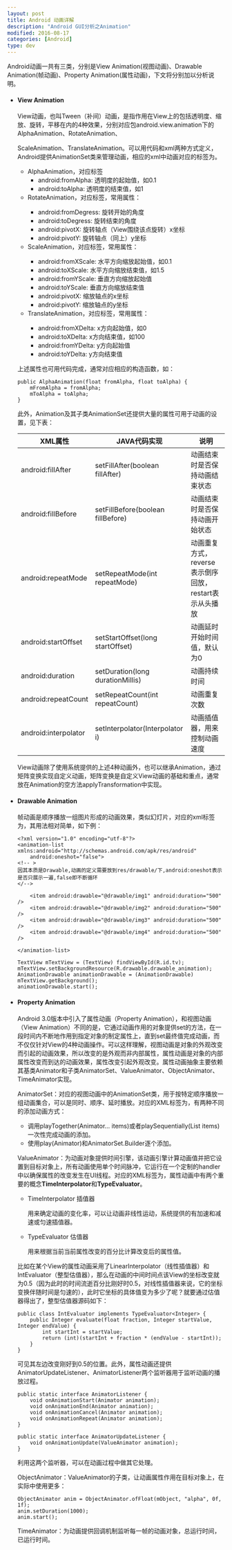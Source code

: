 ```yaml
---
layout: post
title: Android 动画详解
description: "Android GUI分析之Animation"
modified: 2016-08-17
categories: [Android]
type: dev
---
```


Android动画一共有三类，分别是View Animation(视图动画)、Drawable Animation(帧动画)、Property Animation(属性动画)，下文将分别加以分析说明。

- #### View Animation

  View动画，也叫Tween（补间）动画，是指作用在View上的包括透明度、缩放、旋转，平移在内的4种效果，分别对应包android.view.animation下的AlphaAnimation、RotateAnimation、

  ScaleAnimation、TranslateAnimation。可以用代码和xml两种方式定义，Android提供AnimationSet类来管理动画，相应的xml中动画对应的标签为<set>。

  - AlphaAnimation，对应标签</alpha>
    - android:fromAlpha: 透明度的起始值，如0.1
    - android:toAlpha: 透明度的结束值，如1
  - RotateAnimation，对应标签<rotate>，常用属性：
    - android:fromDegress: 旋转开始的角度
    - android:toDegress: 旋转结束的角度
    - android:pivotX: 旋转轴点（View围绕该点旋转）x坐标
    - android:pivotY: 旋转轴点（同上）y坐标
  - ScaleAnimation，对应标签<scale>，常用属性：
    - android:fromXScale: 水平方向缩放起始值，如0.1
    - android:toXScale: 水平方向缩放结束值，如1.5
    - android:fromYScale: 垂直方向缩放起始值
    - android:toYScale: 垂直方向缩放结束值
    - android:pivotX: 缩放轴点的x坐标
    - android:pivotY: 缩放轴点的y坐标
  - TranslateAnimation，对应标签<translate>，常用属性：
    - android:fromXDelta: x方向起始值，如0
    - android:toXDelta: x方向结束值，如100
    - android:fromYDelta: y方向起始值
    - android:toYDelta: y方向结束值

  上述属性也可用代码完成，通常对应相应的构造函数，如：

  ```
  public AlphaAnimation(float fromAlpha, float toAlpha) {
      mFromAlpha = fromAlpha;
      mToAlpha = toAlpha;
  }
  ```

  此外，Animation及其子类AnimationSet还提供大量的属性可用于动画的设置，见下表：

  | XML属性                | JAVA代码实现                          | 说明                                 |
  | -------------------- | --------------------------------- | ---------------------------------- |
  | android:fillAfter    | setFillAfter(boolean fillAfter)   | 动画结束时是否保持动画结束状态                    |
  | android:fillBefore   | setFillBefore(boolean fillBefore) | 动画结束时是否保持动画开始状态                    |
  | android:repeatMode   | setRepeatMode(int repeatMode)     | 动画重复方式，reverse表示倒序回放，restart表示从头播放 |
  | android:startOffset  | setStartOffset(long startOffset)  | 动画延时开始时间值，默认为0                     |
  | android:duration     | setDuration(long durationMillis)  | 动画持续时间                             |
  | android:repeatCount  | setRepeatCount(int repeatCount)   | 动画重复次数                             |
  | android:interpolator | setInterpolator(Interpolator i)   | 动画插值器，用来控制动画速度                     |

  View动画除了使用系统提供的上述4种动画外，也可以继承Animation，通过矩阵变换实现自定义动画，矩阵变换是自定义View动画的基础和重点，通常放在Animation的空方法applyTransformation中实现。

- #### Drawable Animation

  帧动画是顺序播放一组图片形成的动画效果，类似幻灯片，对应的xml标签为</animation-list>，其用法相对简单，如下例：

  ```
  <?xml version="1.0" encoding="utf-8"?>
  <animation-list xmlns:android="http://schemas.android.com/apk/res/android"
      android:oneshot="false">
  <!-- >
  因其本质是Drawable,动画的定义需要放到res/drawable/下,android:oneshot表示是否只展示一遍,false即不断循环
  </-->

      <item android:drawable="@drawable/img1" android:duration="500" />
      <item android:drawable="@drawable/img2" android:duration="500" />
      <item android:drawable="@drawable/img3" android:duration="500" />
      <item android:drawable="@drawable/img4" android:duration="500" />
      
  </animation-list>
  ```

  ```
  TextView mTextView = (TextView) findViewById(R.id.tv);
  mTextView.setBackgroundResource(R.drawable.drawable_animation);
  AnimationDrawable animationDrawable = (AnimationDrawable) mTextView.getBackground();
  animationDrawable.start();
  ```

- #### Property Animation

  Android 3.0版本中引入了属性动画（Property Animation），和视图动画（View Animation）不同的是，它通过动画作用的对象提供set的方法，在一段时间内不断地作用到指定对象的制定属性上，直到set最终值完成动画，而不仅仅针对View的4种动画操作。可以这样理解，视图动画是对象的外观改变而引起的动画效果，所以改变的是外观而非内部属性，属性动画是对象的内部属性改变而到达的动画效果，属性改变引起外观改变。属性动画抽象主要依赖其基类Animator和子类AnimatorSet、ValueAnimator、ObjectAnimator、TimeAnimator实现。

  AnimatorSet：对应的视图动画中的AnimationSet类，用于按特定顺序播放一组动画集合，可以是同时、顺序、延时播放。对应的XML标签为</set>，有两种不同的添加动画方式：

  - 调用playTogether(Animator... items)或者playSequentially(List<Animator> items)一次性完成动画的添加。
  - 使用play(Animator)和AnimatorSet.Builder逐个添加。

  ValueAnimator：为动画对象提供时间引擎，该动画引擎计算动画值并把它设置到目标对象上，所有动画使用单个时间脉冲，它运行在一个定制的handler中以确保属性的改变发生在UI线程。对应的XML标签为</animator>，属性动画中有两个重要的概念**TimeInterpolator**和**TypeEvaluator**。

  - TimeInterpolator 插值器

    用来确定动画的变化率，可以让动画非线性运动，系统提供的有加速和减速或匀速插值器。

  - TypeEvaluator 估值器

    用来根据当前当前属性改变的百分比计算改变后的属性值。

  比如在某个View的属性动画采用了LinearInterpolator（线性插值器）和IntEvaluator（整型估值器），那么在动画的中间时间点该View的坐标改变就为0.5（因为此时的时间流逝百分比刚好时0.5，对线性插值器来说，它的坐标变换伴随时间是匀速的），此时它坐标的具体值变为多少了呢？就要通过估值器得出了，整型估值器源码如下：

  ```
  public class IntEvaluator implements TypeEvaluator<Integer> {
      public Integer evaluate(float fraction, Integer startValue, Integer endValue) {
          int startInt = startValue;
          return (int)(startInt + fraction * (endValue - startInt));
      }
  }
  ```

  可见其左边改变刚好到0.5的位置。此外，属性动画还提供AnimatorUpdateListener、AnimatorListener两个监听器用于监听动画的播放过程。

  ```
  public static interface AnimatorListener {
      void onAnimationStart(Animator animation);
      void onAnimationEnd(Animator animation);
      void onAnimationCancel(Animator animation);
      void onAnimationRepeat(Animator animation);
  }

  public static interface AnimatorUpdateListener {
      void onAnimationUpdate(ValueAnimator animation);
  }
  ```

  利用这两个监听器，可以在动画过程中做其它处理。

  ObjectAnimator：ValueAnimator的子类，让动画属性作用在目标对象上，在实际中使用更多：

  ```
  ObjectAnimator anim = ObjectAnimator.ofFloat(mObject, "alpha", 0f, 1f);
  anim.setDuration(1000);
  anim.start();
  ```

  TimeAnimator：为动画提供回调机制监听每一帧的动画对象，总运行时间，已运行时间。